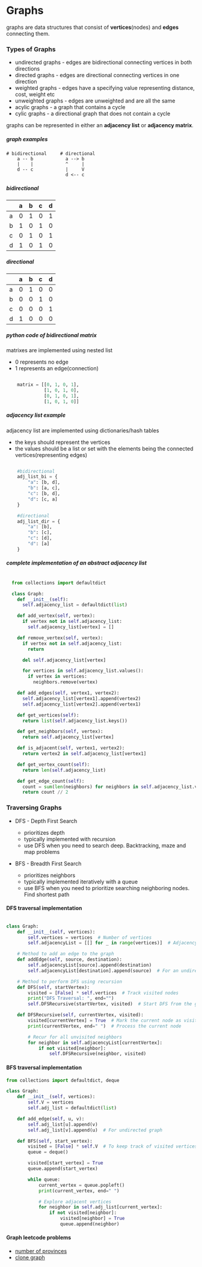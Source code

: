 # Graphs

graphs are data structures that consist of **vertices**(nodes) and **edges** connecting them.

### Types of Graphs 

  - undirected graphs - edges are bidirectional connecting vertices in both directions
  - directed graphs - edges are directional connecting vertices in one direction
  - weighted graphs - edges have a specifying value representing distance, cost, weight etc
  - unweighted graphs - edges are unweighted and are all the same
  - acylic graphs - a graph that contains a cycle 
  - cylic graphs - a directional graph that does not contain a cycle 

graphs can be represented in either an **adjacency list** or **adjacency matrix**. 

##### graph examples 

```
# bidirectional     # directional
    a -- b            a --> b
    |    |            ^     |
    d -- c            |     V
                      d <-- c
```

##### bidirectional

|   | a | b | c | d |
|:--|:--|:--|:--|:--|
|a  | 0 | 1 | 0 | 1 |
|b  | 1 | 0 | 1 | 0 |
|c  | 0 | 1 | 0 | 1 |
|d  | 1 | 0 | 1 | 0 |

##### directional

|   | a | b | c | d |
|:--|:--|:--|:--|:--|
|a  | 0 | 1 | 0 | 0 |
|b  | 0 | 0 | 1 | 0 |
|c  | 0 | 0 | 0 | 1 |
|d  | 1 | 0 | 0 | 0 |


##### python code of bidirectional matrix 

matrixes are implemented using nested list
  * 0 represents no edge
  * 1 represents an edge(connection)

```python

    matrix = [[0, 1, 0, 1],
              [1, 0, 1, 0],
              [0, 1, 0, 1],
              [1, 0, 1, 0]]
```


##### adjacency list example 

adjacency list are implemented using dictionaries/hash tables
  *  the keys should represent the vertices
  *  the values should be a list or set with the elements being the connected vertices(representing edges)

```python

    #bidirectional
    adj_list_bi = {
        "a": [b, d],
        "b": [a, c],
        "c": [b, d],
        "d": [c, a]
    }

    #directional
    adj_list_dir = {
        "a": [b],
        "b": [c],
        "c": [d],
        "d": [a]
    }

```

##### complete implementation of an abstract adjacency list 

```python

  from collections import defaultdict

  class Graph:
    def __init__(self):
      self.adjacency_list = defaultdict(list)

    def add_vertex(self, vertex):
      if vertex not in self.adjacency_list:
        self.adjacency_list[vertex] = []

    def remove_vertex(self, vertex):
      if vertex not in self.adjacency_list:
        return

      del self.adjacency_list[vertex]

      for vertices in self.adjacency_list.values():
        if vertex in vertices:
          neighbors.remove(vertex)

    def add_edges(self, vertex1, vertex2):
      self.adjacency_list[vertex1].append(vertex2)
      self.adjacency_list[vertex2].append(vertex1)

    def get_vertices(self):
      return list(self.adjacency_list.keys())

    def get_neighbors(self, vertex):
      return self.adjacency_list[vertex]

    def is_adjacent(self, vertex1, vertex2):
      return vertex2 in self.adjacency_list[vertex1]

    def get_vertex_count(self):
      return len(self.adjacency_list)

    def get_edge_count(self):
      count = sum(len(neighbors) for neighbors in self.adjacency_list.values())
      return count // 2


```

### Traversing Graphs
  - DFS - Depth First Search
    -  prioritizes depth
    -  typically implemented with recursion
    -  use DFS when you need to search deep. Backtracking, maze and map problems
    
  - BFS - Breadth First Search
    - prioritizes neighbors
    - typically implemented iteratively with a queue
    - use BFS when you need to prioritize searching neighboring nodes. Find shortest path

#### DFS traversal implementation

```python

class Graph:
    def __init__(self, vertices):
        self.vertices = vertices  # Number of vertices
        self.adjacencyList = [[] for _ in range(vertices)]  # Adjacency list

    # Method to add an edge to the graph
    def addEdge(self, source, destination):
        self.adjacencyList[source].append(destination)
        self.adjacencyList[destination].append(source)  # For an undirected graph

    # Method to perform DFS using recursion
    def DFS(self, startVertex):
        visited = [False] * self.vertices  # Track visited nodes
        print("DFS Traversal: ", end="")
        self.DFSRecursive(startVertex, visited)  # Start DFS from the given vertex

    def DFSRecursive(self, currentVertex, visited):
        visited[currentVertex] = True  # Mark the current node as visited
        print(currentVertex, end=" ")  # Process the current node

        # Recur for all unvisited neighbors
        for neighbor in self.adjacencyList[currentVertex]:
            if not visited[neighbor]:
                self.DFSRecursive(neighbor, visited)


```

#### BFS traversal implementation

```python
from collections import defaultdict, deque

class Graph:
    def __init__(self, vertices):
        self.V = vertices
        self.adj_list = defaultdict(list)

    def add_edge(self, u, v):
        self.adj_list[u].append(v)
        self.adj_list[v].append(u)  # For undirected graph

    def BFS(self, start_vertex):
        visited = [False] * self.V  # To keep track of visited vertices
        queue = deque()

        visited[start_vertex] = True
        queue.append(start_vertex)

        while queue:
            current_vertex = queue.popleft()
            print(current_vertex, end=" ")

            # Explore adjacent vertices
            for neighbor in self.adj_list[current_vertex]:
                if not visited[neighbor]:
                    visited[neighbor] = True
                    queue.append(neighbor)

```

#### Graph leetcode problems

- [number of provinces](https://leetcode.com/problems/number-of-provinces/description/?envType=problem-list-v2&envId=graph)
- [clone graph](https://leetcode.com/problems/clone-graph/description/?envType=problem-list-v2&envId=graph)
